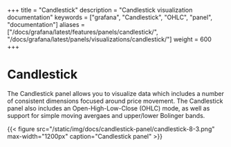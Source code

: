 +++
title = "Candlestick"
description = "Candlestick visualization documentation"
keywords = ["grafana", "Candlestick", "OHLC", "panel", "documentation"]
aliases = ["/docs/grafana/latest/features/panels/candlestick/", "/docs/grafana/latest/panels/visualizations/candlestick/"]
weight = 600
+++

# Candlestick

The Candlestick panel allows you to visualize data which includes a number of consistent dimensions focused around price movement. The Candlestick panel also includes an Open-High-Low-Close (OHLC) mode, as well as support for simple moving avergaes and upper/lower Bolinger bands. 

{{< figure src="/static/img/docs/candlestick-panel/candlestick-8-3.png" max-width="1200px" caption="Candlestick panel" >}}
